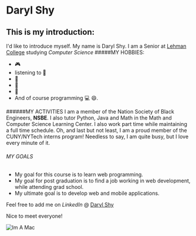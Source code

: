 Daryl Shy
=========
This is my introduction:
------------------------
I'd like to introduce myself. My name is Daryl Shy. I am a Senior at [Lehman College](http://www.lehman.edu) studying *Computer Science* 
#####MY HOBBIES: 
* :video_game: 
* listening to :musical_note: 
* :tennis: 
* :bowling: 
* :pencil: 
* And of course programming :computer: :smile:. 

######MY ACTIVITIES
I am a member of the Nation Society of Black Engineers, **NSBE**. I also tutor Python, Java and Math in the Math and Computer Science Learning Center. I also work part time while maintaining a full time schedule. Oh, and last but not least, I am a proud member of the CUNY/NYTech interns program! Needless to say, I am quite busy, but I love every minute of it. 

###### MY GOALS
- My goal for this course is to learn web programming.
- My goal for post graduation is to find a job working in web development, while attending grad school.
- My ultimate goal is to develop web and mobile applications.

Feel free to add me on *LinkedIn* @ [Daryl Shy](http://www.linkedin.com/in/darylshy/)

Nice to meet everyone!

![Im A Mac](http://gifs.gifbin.com/342sw003300.gif) 


